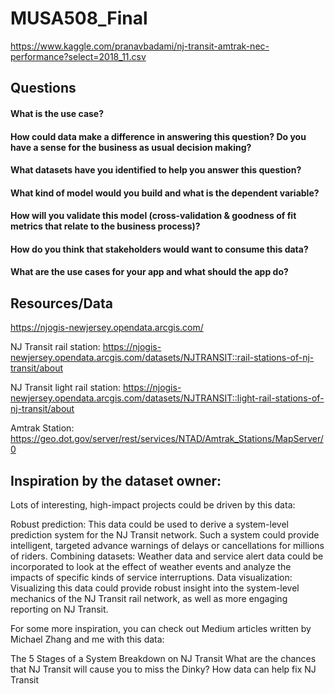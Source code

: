 # MUSA508_Final

https://www.kaggle.com/pranavbadami/nj-transit-amtrak-nec-performance?select=2018_11.csv

## Questions
#### What is the use case? 

#### How could data make a difference in answering this question? Do you have a sense for the business as usual decision making?

#### What datasets have you identified to help you answer this question?

#### What kind of model would you build and what is the dependent variable?

#### How will you validate this model (cross-validation & goodness of fit metrics that relate to the business process)?

#### How do you think that stakeholders would want to consume this data?

#### What are the use cases for your app and what should the app do?



## Resources/Data

https://njogis-newjersey.opendata.arcgis.com/

NJ Transit rail station: https://njogis-newjersey.opendata.arcgis.com/datasets/NJTRANSIT::rail-stations-of-nj-transit/about

NJ Transit light rail station: https://njogis-newjersey.opendata.arcgis.com/datasets/NJTRANSIT::light-rail-stations-of-nj-transit/about


Amtrak Station: https://geo.dot.gov/server/rest/services/NTAD/Amtrak_Stations/MapServer/0


## Inspiration by the dataset owner:
Lots of interesting, high-impact projects could be driven by this data:

Robust prediction: This data could be used to derive a system-level prediction system for the NJ Transit network. Such a system could provide intelligent, targeted advance warnings of delays or cancellations for millions of riders.
Combining datasets: Weather data and service alert data could be incorporated to look at the effect of weather events and analyze the impacts of specific kinds of service interruptions.
Data visualization: Visualizing this data could provide robust insight into the system-level mechanics of the NJ Transit rail network, as well as more engaging reporting on NJ Transit.

For some more inspiration, you can check out Medium articles written by Michael Zhang and me with this data:

The 5 Stages of a System Breakdown on NJ Transit
What are the chances that NJ Transit will cause you to miss the Dinky?
How data can help fix NJ Transit


